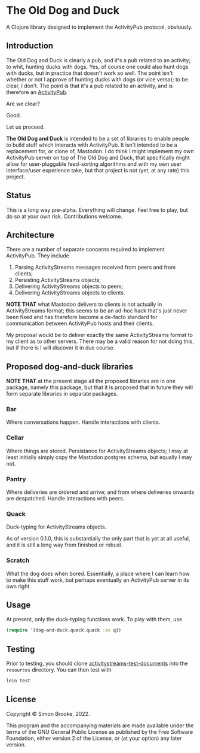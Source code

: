 # The Old Dog and Duck

A Clojure library designed to implement the ActivityPub protocol, obviously.

## Introduction

The Old Dog and Duck is clearly a pub, and it's a pub related to an activity; to whit, hunting ducks with dogs. Yes, of course one could also hunt dogs with ducks, but in practice that doesn't work so well. The point isn't whether or not I approve of hunting ducks with dogs (or vice versa); to be clear, I don't. The point is that it's a pub related to an activity, and is therefore an [ActivityPub](https://www.w3.org/TR/activitypub/).

Are we clear?

Good.

Let us proceed.

**The Old Dog and Duck** is intended to be a set of libraries to enable people to build stuff which interacts with ActivityPub. It isn't intended to be a replacement for, or clone of, Mastodon. I do think I might implement my own ActivityPub server on top of The Old Dog and Duck, that specifically might allow for user-pluggable feed-sorting algorithms and with my own user interface/user experience take, but that project is not (yet, at any rate) this project.

## Status

This is a long way pre-alpha. Everything will change. Feel free to play, but do so at your own risk. Contributions welcome.

## Architecture

There are a number of separate concerns required to implement ActivityPub. They include

1. Parsing ActivityStreams messages received from peers and from clients;
2. Persisting ActivityStreams objects;
3. Delivering ActivityStreams objects to peers;
4. Delivering ActivityStreams objects to clients.

**NOTE THAT** what Mastodon delivers to clients is not actually in ActivityStreams format; this seems to be an ad-hoc hack that's just never been fixed and has therefore become a de-facto standard for communication between ActivityPub hosts and their clients.

My proposal would be to deliver exactly the same ActivityStreams format to my client as to other servers. There may be a valid reason for not doing this, but if there is I will discover it in due course.

## Proposed dog-and-duck libraries

**NOTE THAT** at the present stage all the proposed libraries are in one package, namely this package, but that it is proposed that in future they will form separate libraries in separate packages.

### Bar

Where conversations happen. Handle interactions with clients.

### Cellar

Where things are stored. Persistance for ActivityStreams objects; I may at least initially simply copy the Mastodon postgres schema, but equally I may not.

### Pantry

Where deliveries are ordered and arrive; and from where deliveries onwards are despatched. Handle interactions with peers.

### Quack

Duck-typing for ActivityStreams objects.

As of version 0.1.0, this is substantially the only part that is yet at all useful, and it is still a long way from finished or robust.

### Scratch

What the dog does when bored. Essentially, a place where I can learn how to make this stuff work, but perhaps eventually an ActivityPub server in its own right.

## Usage

At present, only the duck-typing functions work. To play with them, use

```clojure
(require '[dog-and-duck.quack.quack :as q])
```

## Testing

Prior to testing, you should clone [activitystreams-test-documents](https://github.com/w3c-social/activitystreams-test-documents) into the `resources` directory. You can then test with

```bash
lein test
```

## License

Copyright © Simon Brooke, 2022.

This program and the accompanying materials are made available under the
terms of the GNU General Public License as published by the Free Software Foundation, either version 2 of the License, or (at your
option) any later version.
